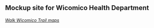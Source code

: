 ## Mockup site for Wicomico Health Department

###### [Walk Wicomico Trail maps](https://cdflint.github.io/WiHD)
